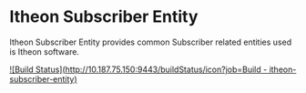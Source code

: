 Itheon Subscriber Entity
==========================

Itheon Subscriber Entity provides common Subscriber related entities used is Itheon software.

[![Build Status](http://10.187.75.150:9443/buildStatus/icon?job=Build - itheon-subscriber-entity)](http://10.187.75.150:9443/view/unit-test/job/Build%20-%20itheon-subscriber-entity/)